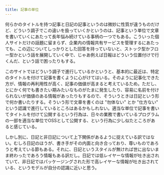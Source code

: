 ```yaml
---
title: 記事の単位
---
```


何らかのタイトルを持つ記事と日記の記事というのは微妙に性質が違うものだけど、どういう調子でこの違いを扱っていくかというのは、記事という単位で文章を書いていくにあたって長年悩み続けている事柄の一つでもある。こういった個人サイトだけの話題に留まらず、企業内の情報共有サービスを管理するにあたっても、この辺についてしっかりとした回答を持っていないと、ストック型かフロー型かという話を展開していく中で、じゃあ例えば日報はどういう位置付けで行くんだ、という話で困ったりもする。

このサイトではどういう調子で進行しているかというと、基本的に最近は、特定のタイトルを付けて記事を書くように心がけてはいる。そのように記事化できた方が、情報の再利用性が高く、記事の価値が高まると考えているため。ただし、とにかく何でも書きたい期みたいなものがたまに発生したり、容易に名前を付けられないが価値のある情報があったりもするので、そういうときは日記という形で何か書いたりする。そういう形で文章を書くのは "勿体ない" とか "仕方ない" という認識で進行しているところはあるかもしれない。適当な単位で記事を書いてタイトルを付けて公開するという行為は、日々の業務で書いているプログラムの一部を適当な単位でOSSとして公開する、という行為に少し似たところがあると感じている。

しかし別に、日記と非日記について上下関係があるように捉えている訳ではない。むしろ日記のほうが、書き手がその内面と向き合っており、尊いものであろうと考えている節もある。それに、日記というスタイルが無ければ世に出ないまま終わったであろう情報もある訳だし。日記では低レイヤーな情報が吐き出されていて、非日記ではパッケージングされた形で高レイヤーな情報が吐き出されている、というモデルが自分の認識に近いと思う。
